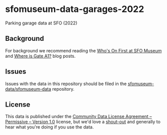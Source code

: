 # sfomuseum-data-garages-2022

Parking garage data at SFO (2022)

## Background

For background we recommend reading the [Who's On First at SFO Museum](https://millsfield.sfomuseum.org/blog/2018/08/28/whosonfirst/) and [Where is Gate A1?](https://millsfield.sfomuseum.org/blog/2019/01/14/gates/) blog posts.

## Issues

Issues with the data in this repository should be filed in the [sfomuseum-data/sfomuseum-data](https://github.com/sfomuseum-data/sfomuseum-data/issues) repository.

## License

This data is published under the [Community Data License Agreement – Permissive – Version 1.0](LICENSE) license, but we'd love a [shout-out](https://twitter.com/flysfo) and generally to hear what you're doing if you use the data.
